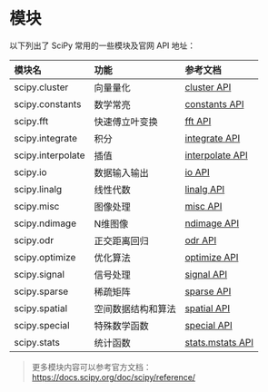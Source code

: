 # 模块

以下列出了 SciPy 常用的一些模块及官网 API 地址：

|模块名|功能|参考文档|
|:-|:-|:-|
|scipy.cluster|向量量化|[cluster API](https://docs.scipy.org/doc/scipy/reference/cluster.html)|
|scipy.constants|数学常亮|[constants API](https://docs.scipy.org/doc/scipy/reference/constants.html)|
|scipy.fft|快速傅立叶变换|[fft API](https://docs.scipy.org/doc/scipy/reference/fft.html)|
|scipy.integrate|积分|[integrate API](https://docs.scipy.org/doc/scipy/reference/integrate.html)|
|scipy.interpolate|插值|[interpolate API](https://docs.scipy.org/doc/scipy/reference/interpolate.html)|
|scipy.io|数据输入输出|[io API](https://docs.scipy.org/doc/scipy/reference/io.html)|
|scipy.linalg|线性代数|[linalg API](https://docs.scipy.org/doc/scipy/reference/linalg.html)|
|scipy.misc|图像处理|[misc API](https://docs.scipy.org/doc/scipy/reference/misc.html)|
|scipy.ndimage|N维图像|[ndimage API](https://docs.scipy.org/doc/scipy/reference/ndimage.html)|
|scipy.odr|正交距离回归|[odr API](https://docs.scipy.org/doc/scipy/reference/odr.html)|
|scipy.optimize|优化算法|[optimize API](https://docs.scipy.org/doc/scipy/reference/optimize.html)|
|scipy.signal|信号处理|[signal API](https://docs.scipy.org/doc/scipy/reference/signal.html)|
|scipy.sparse|稀疏矩阵|[sparse API](https://docs.scipy.org/doc/scipy/reference/sparse.html)|
|scipy.spatial|空间数据结构和算法|[spatial API](https://docs.scipy.org/doc/scipy/reference/spatial.html)|
|scipy.special|特殊数学函数|[special API](https://docs.scipy.org/doc/scipy/reference/special.html)|
|scipy.stats|统计函数|[stats.mstats API](https://docs.scipy.org/doc/scipy/reference/stats.mstats.html)|

> 更多模块内容可以参考官方文档：https://docs.scipy.org/doc/scipy/reference/